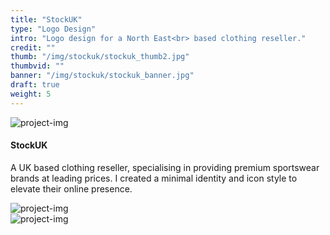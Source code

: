 ```yaml
---
title: "StockUK"
type: "Logo Design"
intro: "Logo design for a North East<br> based clothing reseller."
credit: ""
thumb: "/img/stockuk/stockuk_thumb2.jpg"
thumbvid: ""
banner: "/img/stockuk/stockuk_banner.jpg"
draft: true
weight: 5
---
```

<div class="row">
    <div class="col-xs-12">
        <img src="/img/stockuk/stockuk_banner.jpg" alt="project-img" class="project-img banner">
    </div>
</div>
<div class="row work-detail-container">
    <div class="col-xs-12">
        <h4>StockUK</h4>
        <p class="work-detail">
            A UK based clothing reseller, specialising in providing premium sportswear brands at leading prices. I created a minimal identity and icon style to elevate their online presence.
        </p>
    </div>
</div>
<div class="row">
    <div class="col-xs-12">
        <img src="/img/stockuk/stockuk_icons.jpg" alt="project-img" class="project-img">
    </div>
</div>
<!-- <div class="row">
    <div class="col-xs-12">
        <img src="/img/stockuk/stockuk_deboss2.jpg" alt="project-img" class="project-img">
    </div>
</div> -->
<!-- <div class="row">
    <div class="col-xs-12">
        <img src="/img/stockuk/stockuk_tags.jpg" alt="project-img" class="project-img">
    </div>
</div> -->
<!-- <div class="row end-xs">
    <div class="col-xs-12 col-sm-8">
        <img src="/img/stockuk/stockuk_icon.jpg" alt="project-img" class="project-img">
    </div>
</div> -->
<div class="row">
    <div class="col-xs-12 col-sm-12">
        <img src="/img/stockuk/stockuk_instagram.jpg" alt="project-img" class="project-img">
    </div>
</div>

